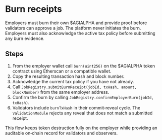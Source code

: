 # Burn receipts

Employers must burn their own $AGIALPHA and provide proof before validators can approve a job. The platform never initiates the burn. Employers must also acknowledge the active tax policy before submitting any burn evidence.

## Steps

1. From the employer wallet call `burn(uint256)` on the $AGIALPHA token contract using Etherscan or a compatible wallet.
2. Copy the resulting transaction hash and block number.
3. Acknowledge the current tax policy if you have not already.
4. Call `JobRegistry.submitBurnReceipt(jobId, txHash, amount, blockNumber)` from the same employer address.
5. Confirm the burn by calling `JobRegistry.confirmEmployerBurn(jobId, txHash)`.
6. Validators include `burnTxHash` in their commit‑reveal cycle. The `ValidationModule` rejects any reveal that does not match a submitted receipt.

This flow keeps token destruction fully on the employer while providing an auditable on‑chain record for validators and observers.
